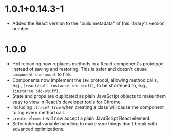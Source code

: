 # 1.0.1+0.14.3-1

- Added the React version to the "build metadata" of this library's version number.

# 1.0.0

- Hot reloading now replaces methods in a React component's prototype instead of saving and
  restoring. This is safer and doesn't cause `component-did-mount` to fire.
- Components now implement the `IFn` protocol, allowing method calls, e.g.,
  `(react/call instance :do-stuff)`, to be shortened to, e.g., `(instance :do-stuff)`.
- State and props are duplicated as plain JavaScript objects to make them easy to view in React's
  developer tools for Chrome.
- Including `:trace? true` when creating a class will cause the component to log every method call.
- `create-element` will now accept a plain JavaScript React element.
- Safer internal variable handling to make sure things don't break with advanced optimizations.
